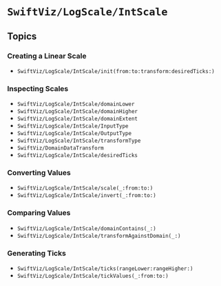 # ``SwiftViz/LogScale/IntScale``

## Topics

### Creating a Linear Scale

- ``SwiftViz/LogScale/IntScale/init(from:to:transform:desiredTicks:)``

### Inspecting Scales

- ``SwiftViz/LogScale/IntScale/domainLower``
- ``SwiftViz/LogScale/IntScale/domainHigher``
- ``SwiftViz/LogScale/IntScale/domainExtent``
- ``SwiftViz/LogScale/IntScale/InputType``
- ``SwiftViz/LogScale/IntScale/OutputType``
- ``SwiftViz/LogScale/IntScale/transformType``
- ``SwiftViz/DomainDataTransform``
- ``SwiftViz/LogScale/IntScale/desiredTicks``

### Converting Values 

- ``SwiftViz/LogScale/IntScale/scale(_:from:to:)``
- ``SwiftViz/LogScale/IntScale/invert(_:from:to:)``

### Comparing Values

- ``SwiftViz/LogScale/IntScale/domainContains(_:)``
- ``SwiftViz/LogScale/IntScale/transformAgainstDomain(_:)``

### Generating Ticks

- ``SwiftViz/LogScale/IntScale/ticks(rangeLower:rangeHigher:)``
- ``SwiftViz/LogScale/IntScale/tickValues(_:from:to:)``

